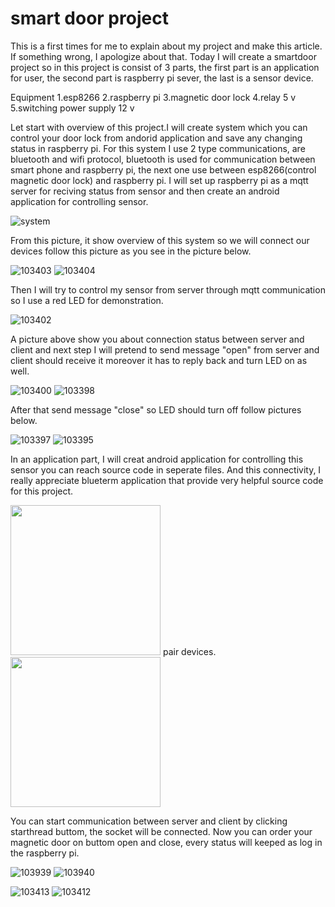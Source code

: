 # smart door project
This is a first times for me to explain about my project and make this article. If something wrong, I apologize about that. 
Today I will create a smartdoor project so in this project is consist of  3 parts, the first part is an application for user, the second part is raspberry pi sever, the last is a sensor device. 

Equipment
1.esp8266
2.raspberry pi
3.magnetic door lock
4.relay 5 v
5.switching power supply 12 v

Let start with overview of this project.I will create system which you can control your door lock from andorid application and save any changing status in raspberry pi. For this system I use 2 type communications, are bluetooth and wifi protocol, bluetooth is used for communication between smart phone and raspberry pi, the next one use between esp8266(control magnetic door lock) and raspberry pi. I will set up raspberry pi as a mqtt server for reciving status from sensor and then create an android application for controlling sensor. 

![system](https://user-images.githubusercontent.com/58799316/88128209-9f6c5f00-cbff-11ea-8554-848a9f5958ff.png)

From this picture, it show overview of this system so we will connect our devices follow this picture as you see in the picture below.

![103403](https://user-images.githubusercontent.com/58799316/88131115-684d7c00-cc06-11ea-86e8-b9c2d9c8381e.jpg) ![103404](https://user-images.githubusercontent.com/58799316/88131127-6daac680-cc06-11ea-8188-59a0a1905e37.jpg)

Then I will try to control my sensor from server through mqtt communication so I use a red LED for demonstration. 

![103402](https://user-images.githubusercontent.com/58799316/88129289-ea877180-cc01-11ea-8c89-46a226bd0c27.jpg)

A picture above show you about connection status between server and client and next step I will pretend to send message "open" from server and client should receive it moreover it has to reply back and turn LED on as well.

![103400](https://user-images.githubusercontent.com/58799316/88131954-5e2c7d00-cc08-11ea-9539-30830f5761c9.jpg)
![103398](https://user-images.githubusercontent.com/58799316/88132046-a8156300-cc08-11ea-97dc-318c924be638.jpg)

After that send message "close" so LED should turn off follow pictures below.

![103397](https://user-images.githubusercontent.com/58799316/88132241-31c53080-cc09-11ea-9e8f-96b82869de23.jpg)
![103395](https://user-images.githubusercontent.com/58799316/88132280-473a5a80-cc09-11ea-9875-5069ad4e9513.jpg)

In an application part, I will creat android application for controlling this sensor you can reach source code in seperate files. And this connectivity, I really appreciate blueterm application that provide very helpful source code for this project. 

<img src="https://user-images.githubusercontent.com/58799316/88132685-67b6e480-cc0a-11ea-9059-aefa2ac64868.jpg" width="240"> 
pair devices.

<img src="https://user-images.githubusercontent.com/58799316/88133465-54a51400-cc0c-11ea-892c-61342fdf3eae.jpg" width="240"> 

You can start communication between server and client by clicking starthread buttom, the socket will be connected. Now you can order your magnetic door on  buttom open and close, every status will keeped as log in the raspberry pi.

![103939](https://user-images.githubusercontent.com/58799316/88133554-93d36500-cc0c-11ea-99dd-7d5b43c0229a.jpg)
![103940](https://user-images.githubusercontent.com/58799316/88133557-9635bf00-cc0c-11ea-983f-04e2436f15aa.jpg)

![103413](https://user-images.githubusercontent.com/58799316/88133871-4efbfe00-cc0d-11ea-84c8-4a0c3dd82d7d.jpg)
![103412](https://user-images.githubusercontent.com/58799316/88133868-4b687700-cc0d-11ea-8d68-e5629c0b4f02.jpg)

